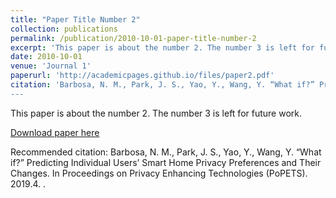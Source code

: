 ```yaml
---
title: "Paper Title Number 2"
collection: publications
permalink: /publication/2010-10-01-paper-title-number-2
excerpt: 'This paper is about the number 2. The number 3 is left for future work.'
date: 2010-10-01
venue: 'Journal 1'
paperurl: 'http://academicpages.github.io/files/paper2.pdf'
citation: 'Barbosa, N. M., Park, J. S., Yao, Y., Wang, Y. “What if?” Predicting Individual Users’ Smart Home Privacy Preferences and Their Changes. In Proceedings on Privacy Enhancing Technologies (PoPETS). 2019.4.''
---
```

This paper is about the number 2. The number 3 is left for future work.

[Download paper here](http://academicpages.github.io/files/paper2.pdf)

Recommended citation: Barbosa, N. M., Park, J. S., Yao, Y., Wang, Y. “What if?” Predicting Individual Users’ Smart Home Privacy Preferences and Their Changes. In Proceedings on Privacy Enhancing Technologies (PoPETS). 2019.4. .